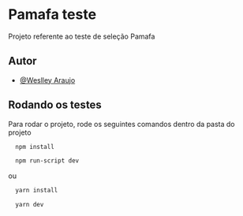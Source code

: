 
# Pamafa teste

Projeto referente ao teste de seleção Pamafa




## Autor

- [@Weslley Araujo](https://www.linkedin.com/in/weslley-araujo-b38271228/)


## Rodando os testes

Para rodar o projeto, rode os seguintes comandos dentro da pasta do projeto

```bash
  npm install
```
```bash
  npm run-script dev
```
ou

```bash
  yarn install
```
```bash
  yarn dev
```
